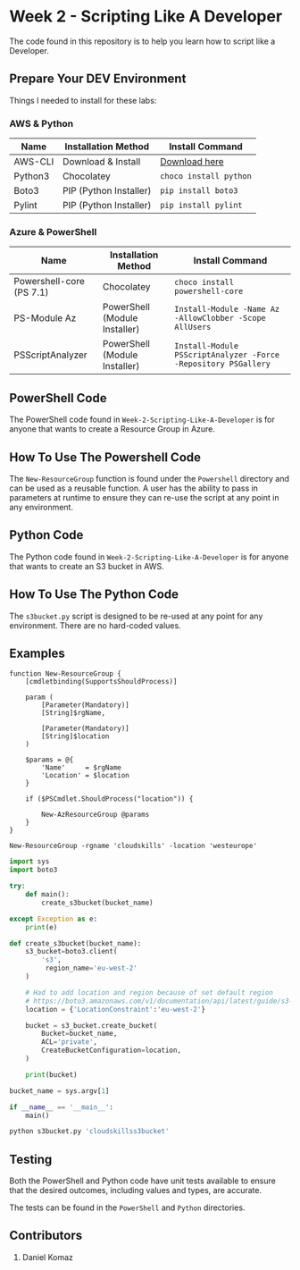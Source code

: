 # Week 2 - Scripting Like A Developer

The code found in this repository is to help you learn how to script like a Developer.

## Prepare Your DEV Environment

Things I needed to install for these labs:

### AWS & Python

| Name    | Installation Method    | Install Command                              |
| ------- | ---------------------- | -------------------------------------------- |
| AWS-CLI | Download & Install     | [Download here](https://aws.amazon.com/cli/) |
| Python3 | Chocolatey             | `choco install python`                       |
| Boto3   | PIP (Python Installer) | `pip install boto3`                          |
| Pylint  | PIP (Python Installer) | `pip install pylint`                         |

### Azure & PowerShell

| Name                     | Installation Method           | Install Command                                                |
| ------------------------ | ----------------------------- | -------------------------------------------------------------- |
| Powershell-core (PS 7.1) | Chocolatey                    | `choco install powershell-core`                                |
| PS-Module Az             | PowerShell (Module Installer) | `Install-Module -Name Az -AllowClobber -Scope AllUsers`        |
| PSScriptAnalyzer         | PowerShell (Module Installer) | `Install-Module PSScriptAnalyzer -Force -Repository PSGallery` |

## PowerShell Code

The PowerShell code found in `Week-2-Scripting-Like-A-Developer` is for anyone that wants to create a Resource Group in Azure.

## How To Use The Powershell Code

The `New-ResourceGroup` function is found under the `Powershell` directory and can be used as a reusable function. A user has the ability to pass in parameters at runtime to ensure they can re-use the script at any point in any environment.

## Python Code

The Python code found in `Week-2-Scripting-Like-A-Developer` is for anyone that wants to create an S3 bucket in AWS.

## How To Use The Python Code

The `s3bucket.py` script is designed to be re-used at any point for any environment. There are no hard-coded values.

## Examples

```Pwsh
function New-ResourceGroup {
    [cmdletbinding(SupportsShouldProcess)]

    param (
        [Parameter(Mandatory)]
        [String]$rgName,

        [Parameter(Mandatory)]
        [String]$location
    )

    $params = @{
        'Name'     = $rgName
        'Location' = $location
    }

    if ($PSCmdlet.ShouldProcess("location")) {

        New-AzResourceGroup @params
    }
}

New-ResourceGroup -rgname 'cloudskills' -location 'westeurope'
```

```Python
import sys
import boto3

try:
    def main():
        create_s3bucket(bucket_name)

except Exception as e:
    print(e)

def create_s3bucket(bucket_name):
    s3_bucket=boto3.client(
        's3',
         region_name='eu-west-2'
    )

    # Had to add location and region because of set default region
    # https://boto3.amazonaws.com/v1/documentation/api/latest/guide/s3-example-creating-buckets.html
    location = {'LocationConstraint':'eu-west-2'}

    bucket = s3_bucket.create_bucket(
        Bucket=bucket_name,
        ACL='private',
        CreateBucketConfiguration=location,
    )

    print(bucket)

bucket_name = sys.argv[1]

if __name__ == '__main__':
    main()

python s3bucket.py 'cloudskillss3bucket'
```

## Testing

Both the PowerShell and Python code have unit tests available to ensure that the desired outcomes, including values and types, are accurate.

The tests can be found in the `PowerShell` and `Python` directories.

## Contributors

1. Daniel Komaz
